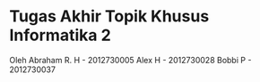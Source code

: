 # Tugas Akhir Topik Khusus Informatika 2

Oleh
Abraham R. H - 2012730005
Alex H - 2012730028
Bobbi P - 2012730037
